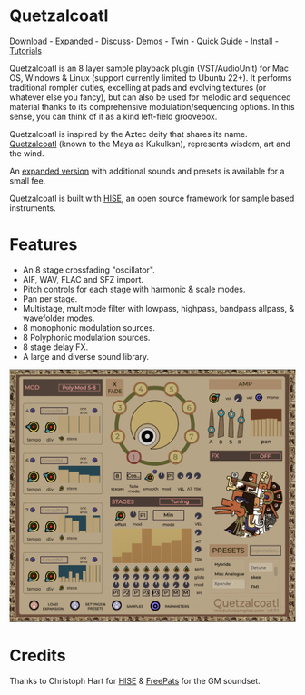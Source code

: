 
# Quetzalcoatl
[Download](https://github.com/publicsamples/Quetzalcoatl/releases) - [Expanded](https://modularsamples.gumroad.com/l/lybce) - [Discuss](https://github.com/publicsamples/Quetzalcoatl/discussions)- [Demos](https://www.youtube.com/playlist?list=PL8Rp79UJ5uBDTPUgQJdIidH2vCRYB4T7S) - [Twin](https://github.com/publicsamples/Xolotl) - [Quick Guide](https://github.com/publicsamples/Quetzalcoatl/wiki/Quetzalcoatl-quick-guide) - [Install](https://github.com/publicsamples/Quetzalcoatl/wiki/Installation) - [Tutorials](https://www.youtube.com/playlist?list=PL8Rp79UJ5uBCV9Uh7daNJhiqda7L4ccCv)

Quetzalcoatl is an 8 layer sample playback plugin (VST/AudioUnit) for Mac OS, Windows & Linux (support currently limited to Ubuntu 22+). It performs traditional rompler duties, excelling at pads and evolving textures (or whatever else you fancy), but can also be used for melodic and sequenced material thanks to its comprehensive modulation/sequencing options. In this sense, you can think of it as a kind left-field groovebox.

Quetzalcoatl is inspired by the Aztec deity that shares its name. [Quetzalcoatl](https://www.youtube.com/watch?v=A8e1fyzNU-c) (known to the Maya as Kukulkan), represents wisdom, art and the wind. 

An [expanded version](https://modularsamples.gumroad.com/l/lybce) with additional sounds and presets is available for a small fee.

Quetzalcoatl is built with [HISE](http://hise.audio), an open source framework for sample based instruments. 

# Features 

- An 8 stage crossfading "oscillator".
- AIF, WAV, FLAC and SFZ import.
- Pitch controls for each stage with harmonic & scale modes.
- Pan per stage.
- Multistage, multimode filter with lowpass, highpass, bandpass allpass, & wavefolder modes.
- 8 monophonic modulation sources.
- 8 Polyphonic modulation sources.
- 8 stage delay FX.
- A large and diverse sound library.

![Quetzalcoatl](https://raw.githubusercontent.com/publicsamples/Quetzalcoatl/main/Quetzalcoatl.png)

# Credits

Thanks to Christoph Hart for [HISE](https://github.com/christophhart/HISE) & [FreePats](https://freepats.zenvoid.org/SoundSets/general-midi.html) for the GM soundset.




